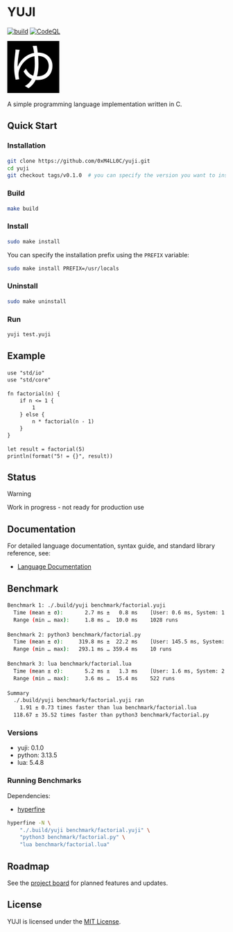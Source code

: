 # YUJI

[![build](https://github.com/0xM4LL0C/yuji/actions/workflows/build.yaml/badge.svg)](https://github.com/0xM4LL0C/yuji/actions/workflows/build.yaml)
[![CodeQL](https://github.com/0xM4LL0C/yuji/actions/workflows/github-code-scanning/codeql/badge.svg)](https://github.com/0xM4LL0C/yuji/actions/workflows/github-code-scanning/codeql)

<img src="/assets/yuji-logo.png">

A simple programming language implementation written in C.

## Quick Start

### Installation

```bash
git clone https://github.com/0xM4LL0C/yuji.git
cd yuji
git checkout tags/v0.1.0  # you can specify the version you want to install
```

### Build

```bash
make build
```

### Install

```bash
sudo make install
```

You can specify the installation prefix using the `PREFIX` variable:

```bash
sudo make install PREFIX=/usr/locals
```

### Uninstall

```bash
sudo make uninstall
```

### Run

```bash
yuji test.yuji
```

## Example

```yuji
use "std/io"
use "std/core"

fn factorial(n) {
    if n <= 1 {
        1
    } else {
        n * factorial(n - 1)
    }
}

let result = factorial(5)
println(format("5! = {}", result))
```

## Status

> [!WARNING]
> Work in progress - not ready for production use

## Documentation

For detailed language documentation, syntax guide, and standard library reference, see:
- [Language Documentation](docs/index.md)

## Benchmark

```bash
Benchmark 1: ./.build/yuji benchmark/factorial.yuji
  Time (mean ± σ):       2.7 ms ±   0.8 ms    [User: 0.6 ms, System: 1.4 ms]
  Range (min … max):     1.8 ms …  10.0 ms    1028 runs

Benchmark 2: python3 benchmark/factorial.py
  Time (mean ± σ):     319.8 ms ±  22.2 ms    [User: 145.5 ms, System: 164.4 ms]
  Range (min … max):   293.1 ms … 359.4 ms    10 runs

Benchmark 3: lua benchmark/factorial.lua
  Time (mean ± σ):       5.2 ms ±   1.3 ms    [User: 1.6 ms, System: 2.6 ms]
  Range (min … max):     3.6 ms …  15.4 ms    522 runs

Summary
  ./.build/yuji benchmark/factorial.yuji ran
    1.91 ± 0.73 times faster than lua benchmark/factorial.lua
  118.67 ± 35.52 times faster than python3 benchmark/factorial.py
```

### Versions

- yuji: 0.1.0
- python: 3.13.5
- lua: 5.4.8

### Running Benchmarks

Dependencies:
- [hyperfine](https://github.com/sharkdp/hyperfine)

```bash
hyperfine -N \
    "./.build/yuji benchmark/factorial.yuji" \
    "python3 benchmark/factorial.py" \
    "lua benchmark/factorial.lua"
```

## Roadmap

See the [project board](https://github.com/users/0xM4LL0C/projects/14) for planned features and updates.

## License

YUJI is licensed under the [MIT License](LICENSE).
